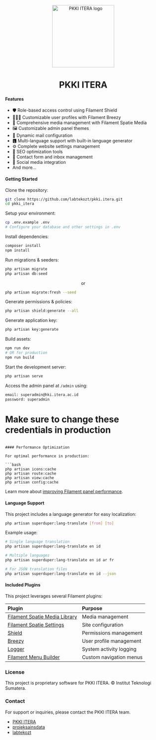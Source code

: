 <div align="center">
  <!-- Consider replacing with PKKI ITERA logo -->
  <img src="https://i.postimg.cc/4djrcJXx/logo.png" alt="PKKI ITERA logo" width="200"/>

  <h1>PKKI ITERA</h1>
</div>

<p align="center">

</p>

#### Features

- 🛡 Role-based access control using Filament Shield
- 👨🏻‍🦱 Customizable user profiles with Filament Breezy
- 🌌 Comprehensive media management with Filament Spatie Media
- 🖼 Customizable admin panel themes
- 💌 Dynamic mail configuration
- 🅻 Multi-language support with built-in language generator
- ⚙️ Complete website settings management
- 🔎 SEO optimization tools
- 📨 Contact form and inbox management
- 📱 Social media integration
- And more...

#### Getting Started

Clone the repository:

```bash
git clone https://github.com/labtekozt/pkki.itera.git
cd pkki_itera
```

Setup your environment:

```bash
cp .env.example .env
# Configure your database and other settings in .env
```

Install dependencies:

```bash
composer install
npm install
```

Run migrations & seeders:

```bash
php artisan migrate
php artisan db:seed
```

<p align="center">or</p>

```bash
php artisan migrate:fresh --seed
```

Generate permissions & policies:

```bash
php artisan shield:generate --all
```

Generate application key:

```bash
php artisan key:generate
```

Build assets:

```bash
npm run dev
# OR for production
npm run build
```

Start the development server:

```bash
php artisan serve
```

Access the admin panel at `/admin` using:

```bash
email: superadmin@hki.itera.ac.id
password: superadmin
```
# Make sure to change these credentials in production
```

#### Performance Optimization

For optimal performance in production:

```bash
php artisan icons:cache
php artisan route:cache
php artisan view:cache
php artisan config:cache
```

Learn more about [improving Filament panel performance](https://filamentphp.com/docs/3.x/panels/installation#improving-filament-panel-performance).

#### Language Support

This project includes a language generator for easy localization:

```bash
php artisan superduper:lang-translate [from] [to]
```

Example usage:

```bash
# Single language translation
php artisan superduper:lang-translate en id

# Multiple languages
php artisan superduper:lang-translate en id ar fr

# For JSON translation files
php artisan superduper:lang-translate en id --json
```

#### Included Plugins

This project leverages several Filament plugins:

| **Plugin**                                                                                          | **Purpose**                                         |
| :-------------------------------------------------------------------------------------------------- | :-------------------------------------------------- |
| [Filament Spatie Media Library](https://github.com/filamentphp/spatie-laravel-media-library-plugin) | Media management                                    |
| [Filament Spatie Settings](https://github.com/filamentphp/spatie-laravel-settings-plugin)           | Site configuration                                  |
| [Shield](https://github.com/bezhanSalleh/filament-shield)                                           | Permissions management                              |
| [Breezy](https://github.com/jeffgreco13/filament-breezy)                                            | User profile management                             |
| [Logger](https://github.com/z3d0x/filament-logger)                                                  | System activity logging                             |
| [Filament Menu Builder](https://github.com/datlechin/filament-menu-builder)                         | Custom navigation menus                             |
<!-- Keep other plugins that are actually used in your project -->

### License

This project is proprietary software for PKKI ITERA.
© Institut Teknologi Sumatera.

### Contact
For support or inquiries, please contact the PKKI ITERA team.
- [PKKI ITERA](https://pkki.itera.ac.id)
- [projeksainsdata](https://projeksainsdata.com/)
- [labtekozt](https://github.com/labtekozt)